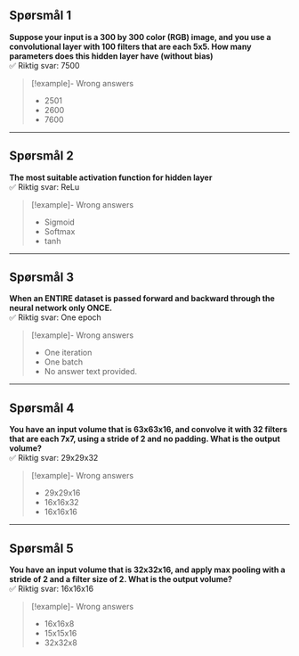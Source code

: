## Spørsmål 1

**Suppose your input is a 300 by 300 color (RGB) image, and you use a convolutional layer with 100 filters that are each 5x5. How many parameters does this hidden layer have (without bias)**  
✅ Riktig svar: 7500

> [!example]- Wrong answers
> 
> - 2501
> - 2600
> - 7600

---

## Spørsmål 2

**The most suitable activation function for hidden layer**  
✅ Riktig svar: ReLu

> [!example]- Wrong answers
> 
> - Sigmoid
> - Softmax
> - tanh

---

## Spørsmål 3

**When an ENTIRE dataset is passed forward and backward through the neural network only ONCE.**  
✅ Riktig svar: One epoch

> [!example]- Wrong answers
> 
> - One iteration
> - One batch
> - No answer text provided.

---

## Spørsmål 4

**You have an input volume that is 63x63x16, and convolve it with 32 filters that are each 7x7, using a stride of 2 and no padding. What is the output volume?**  
✅ Riktig svar: 29x29x32

> [!example]- Wrong answers
> 
> - 29x29x16
> - 16x16x32
> - 16x16x16

---

## Spørsmål 5

**You have an input volume that is 32x32x16, and apply max pooling with a stride of 2 and a filter size of 2. What is the output volume?**  
✅ Riktig svar: 16x16x16

> [!example]- Wrong answers
> 
> - 16x16x8
> - 15x15x16
> - 32x32x8

